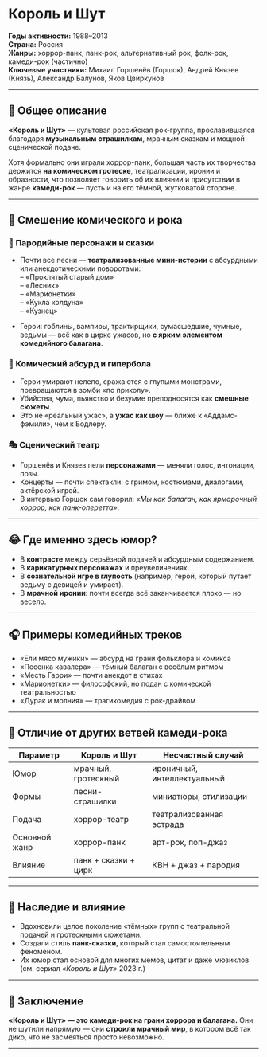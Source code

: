 # Король и Шут

**Годы активности:** 1988–2013  
**Страна:** Россия  
**Жанры:** хоррор-панк, панк-рок, альтернативный рок, фолк-рок, камеди-рок (частично)  
**Ключевые участники:** Михаил Горшенёв (Горшок), Андрей Князев (Князь), Александр Балунов, Яков Цвиркунов

---

## 📖 Общее описание

**«Король и Шут»** — культовая российская рок-группа, прославившаяся благодаря **музыкальным страшилкам**, мрачным сказкам и мощной сценической подаче.  

Хотя формально они играли хоррор-панк, большая часть их творчества держится **на комическом гротеске**, театрализации, иронии и образности, что позволяет говорить об их влиянии и присутствии в жанре **камеди-рок** — пусть и на его тёмной, жутковатой стороне.

---

## 🤡 Смешение комического и рока

### 🔪 Пародийные персонажи и сказки

- Почти все песни — **театрализованные мини-истории** с абсурдными или анекдотическими поворотами:  
  – «Проклятый старый дом»  
  – «Лесник»  
  – «Марионетки»  
  – «Кукла колдуна»  
  – «Кузнец»

- Герои: гоблины, вампиры, трактирщики, сумасшедшие, чумные, ведьмы — всё как в цирке ужасов, но **с ярким элементом комедийного балагана**.

### 🧠 Комический абсурд и гипербола

- Герои умирают нелепо, сражаются с глупыми монстрами, превращаются в зомби «по приколу».
- Убийства, чума, пьянство и безумие преподносятся как **смешные сюжеты**.
- Это не «реальный ужас», а **ужас как шоу** — ближе к «Аддамс-фэмили», чем к Бодлеру.

### 🎭 Сценический театр

- Горшенёв и Князев пели **персонажами** — меняли голос, интонации, позы.
- Концерты — почти спектакли: с гримом, костюмами, диалогами, актёрской игрой.
- В интервью Горшок сам говорил: *«Мы как балаган, как ярмарочный хоррор, как панк-оперетта»*.

---

## 😂 Где именно здесь юмор?

- В **контрасте** между серьёзной подачей и абсурдным содержанием.
- В **карикатурных персонажах** и преувеличениях.
- В **сознательной игре в глупость** (например, герой, который путает ведьму с девицей и умирает).
- В **мрачной иронии**: почти всегда всё заканчивается плохо — но весело.

---

## 🎧 Примеры комедийных треков

- «Ели мясо мужики» — абсурд на грани фольклора и комикса  
- «Песенка кавалера» — тёмный балаган с весёлым ритмом  
- «Месть Гарри» — почти анекдот в стихах  
- «Марионетки» — философский, но подан с комической театральностью  
- «Дурак и молния» — трагикомедия с рок-драйвом

---

## 🧩 Отличие от других ветвей камеди-рока

| Параметр         | Король и Шут                  | Несчастный случай           |
|------------------|-------------------------------|------------------------------|
| Юмор             | мрачный, гротескный           | ироничный, интеллектуальный |
| Формы            | песни-страшилки               | миниатюры, стилизации       |
| Подача           | хоррор-театр                  | театрализованная эстрада    |
| Основной жанр    | хоррор-панк                   | арт-рок, поп-джаз           |
| Влияние          | панк + сказки + цирк          | КВН + джаз + пародия        |

---

## 🧬 Наследие и влияние

- Вдохновили целое поколение «тёмных» групп с театральной подачей и гротескными сюжетами.
- Создали стиль **панк-сказки**, который стал самостоятельным феноменом.
- Их юмор стал основой для многих мемов, цитат и даже мюзиклов (см. сериал *«Король и Шут»* 2023 г.)

---

## 🏁 Заключение

**«Король и Шут» — это камеди-рок на грани хоррора и балагана.** Они не шутили напрямую — они **строили мрачный мир**, в котором всё так дико, что не засмеяться просто невозможно.

---
